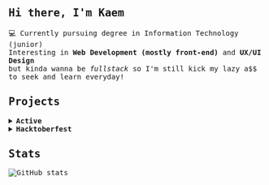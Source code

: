 <samp>

## Hi there, I'm Kaem

💻 Currently pursuing degree in Information Technology (junior)<br>
Interesting in <b>Web Development (mostly front-end)</b> and <b>UX/UI Design</b><br>
but kinda wanna be <i>fullstack</i> so I'm still kick my lazy a$$ to seek and learn everyday!

## Projects

<details><summary><strong>Active</strong></summary>

- [Magic 8 Ball](https://github.com/santhitak/magic-8-ball)
- [Lotto.th](https://github.com/santhitak/lotto.th)

</details>

<details><summary><strong>Hacktoberfest</strong></summary>

- [HelloAny](https://github.com/santhitak/HelloAny)

</details>

## Stats
![GitHub stats](https://github-readme-stats.vercel.app/api/top-langs/?username=santhitak&layout=compact&langs_count=10&theme=dracula)

</samp>

